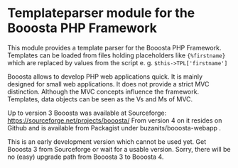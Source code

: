 # Templateparser module for the Booosta PHP Framework

This module provides a template parser for the Booosta PHP Framework. Templates can be loaded from files
holding placeholders like `{%firstname}` which are replaced by values from the script e. g. `$this->TPL['firstname']`

Booosta allows to develop PHP web applications quick. It is mainly designed for small web applications.
It does not provide a strict MVC distinction. Although the MVC concepts influence the framework. Templates,
data objects can be seen as the Vs and Ms of MVC.

Up to version 3 Booosta was available at Sourceforge: https://sourceforge.net/projects/booosta/ From version
4 on it resides on Github and is available from Packagist under buzanits/booosta-webapp .

This is an early development version which cannot be used yet. Get Booosta 3 from Sourceforge or wait for
a usable version. Sorry, there will be no (easy) upgrade path from Booosta 3 to Booosta 4.


